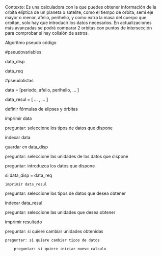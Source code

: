  Contexto:
Es una calculadora con la que puedes obtener información de la orbita elíptica de un planeta o satelite, como el tiempo de orbita, semi eje mayor o menor, afelio, perihelio, y como extra la masa del cuerpo que orbitan, solo hay que introducir los datos necesarios. En actualizaciones más avanzadas se podrá comparar 2 orbitas con puntos de intersección para comprobar si hay colisión de astros.


Algoritmo pseudo código

#pseudovariables

data_disp

data_req

#pseudolistas

data = [periodo, afelio, perihelio, ... ]

data_resul = [ ... , ... ]


definir fórmulas de elipses y órbitas


imprimir data

preguntar: seleccione los tipos de datos que dispone

indexar data

guardar en data_disp

preguntar: seleccione las unidades de los datos que dispone

preguntar: introduzca los datos que dispone

si data_disp = data_req

    imprimir data_resul
   
preguntar: seleccione los tipos de datos que desea obtener

indexar data_resul

preguntar: seleccione las unidades que desea obtener

imprimir resultado

preguntar: si quiere cambiar unidades obtenidas

    preguntar: si quiere cambiar tipos de datos
    
        preguntar: si quiere iniciar nuevo calculo



